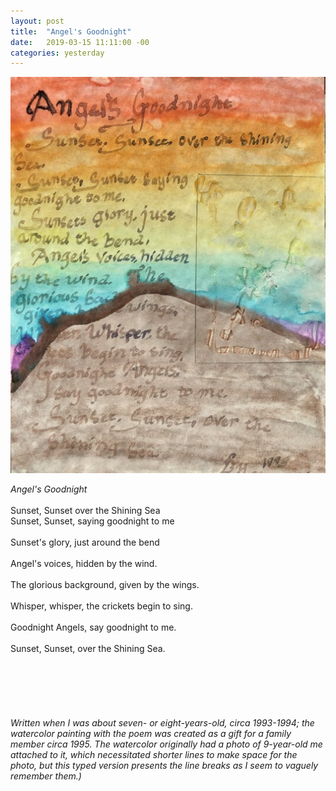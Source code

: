 ```yaml
---
layout: post
title:  "Angel's Goodnight"
date:   2019-03-15 11:11:00 -00
categories: yesterday
---
```


![My helpful screenshot](/assets/F4492462-2D69-48E9-B096-89813F68429D.jpeg)

*Angel's Goodnight*  <!--more--> <br/>
<br/>
Sunset, Sunset over the Shining Sea<br/>
Sunset, Sunset, saying goodnight to me<br/>  
Sunset's glory, just around the bend<br/>  
Angel's voices, hidden by the wind.<br/>  
The glorious background, given by the wings.<br/>  
Whisper, whisper, the crickets begin to sing.<br/>  
Goodnight Angels, say goodnight to me.<br/>  
Sunset, Sunset, over the Shining Sea.<br/>  
<br/>
<br/>
<br/>
<br/>
<br/>
*Written when I was about seven- or eight-years-old, circa 1993-1994; the watercolor painting with the poem was created as a gift for a family member circa 1995. The watercolor originally had a photo of 9-year-old me attached to it, which necessitated shorter lines to make space for the photo, but this typed version presents the line breaks as I seem to vaguely remember them.)*
